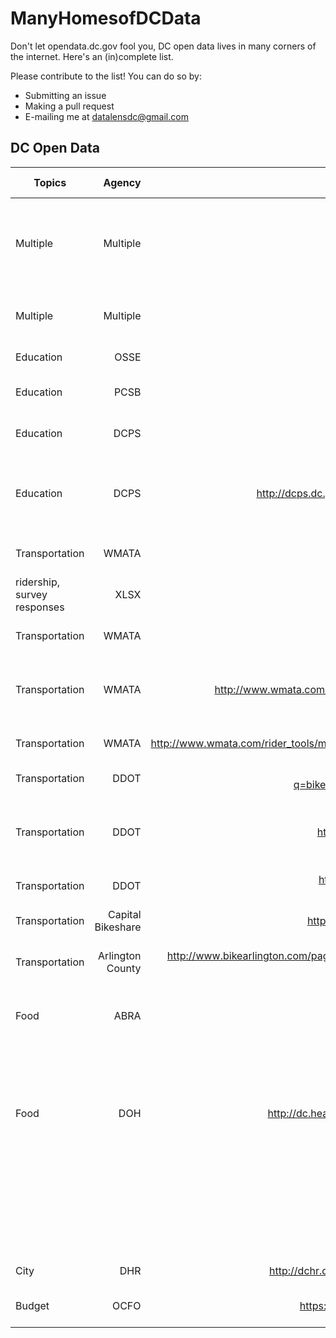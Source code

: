 # ManyHomesofDCData
Don't let opendata.dc.gov fool you, DC open data lives in many corners of the internet. Here's an (in)complete list.

Please contribute to the list! You can do so by:
* Submitting an issue
* Making a pull request
* E-mailing me at datalensdc@gmail.com

**DC Open Data**
---------------------------------------------------
| Topics   | Agency   | Link                          | Summary                                             | Data Type     |Notes|
| -------- | --------:|------------------------------:|----------------------------------------------------:|--------------:|----:|
|Multiple|Multiple|http://opendata.dc.gov/|official open data site|API; multiple|mostly geo but also 3+ years of crime, ticketing, crashes and business licenses|
|Multiple|Multiple|https://www.opendatadc.org/|Code for DC's current open data catalog|API; multiple|scraped/FOIA data, dated. We're reviving it!|
|Education|OSSE|http://osse.dc.gov/service/data|school enrollment audits|XLSX||
|Education|PCSB|https://data.dcpcsb.org/|performance, enrollment, lotteries, etc|API; multiple||
|Education|DCPS|http://www.dcpsdatacenter.com/index.html|DCPS school budgets,budgeted enrollment|XLSX||
|Education|DCPS|http://dcps.dc.gov/service/dcps-downloadable-data-sets|enrollment audits, graduation rates, Comprehensive Assessment System scores, SAT scores|XLSX||
|Transportation|WMATA|http://planitmetro.com/data|Metro's planning blog, one-off data downloads;
ridership, survey responses|XLSX||
|Transportation|WMATA|https://developer.wmata.com/|routes, real time predictions, incidents|API; multiple||
|Transportation|WMATA|http://www.wmata.com/rail/service_reports/viewReportArchive.cfm|daily service report; archive of daily Metro service disruptions|html||
|Transportation|WMATA|http://www.wmata.com/rider_tools/metro_service_status/elevator_escalator.cfm?|Elevator/escator outage|html|opendatadc.org has a time series|
|Transportation|DDOT|http://opendata.arcgis.com/datasets?q=bike%20accidents&t=dc%20bike%20accidents|2006-2013 bike crash data|API; multiple||
|Transportation|DDOT|http://ddot.dc.gov/page/traffic-volume-maps|Traffic volume maps, 2002-11. |PDF map with volume notations near street||
|Transportation|DDOT|https://github.com/HackShopDC/October29-VisionZeroData/tree/master/BikeCountData|DC Bike Count data|XLS||
|Transportation|Capital Bikeshare|https://www.capitalbikeshare.com/system-data|station feed, trip history, member surveys|XML||
|Transportation|Arlington County|http://www.bikearlington.com/pages/biking-in-arlington/counting-bikes-to-plan-for-bikes/counter-dashboard/|bike counts in VA, MD, and DC|XML|have scraper, need to productionalize|
|Food|ABRA|http://abra.dc.gov/page/abc-licensees|Liquor License Holders|PDF|PDF replaces itself every 6 months;  have two previous copies|
|Food|DOH|http://dc.healthinspections.us/webadmin/dhd_431/web/|last 3 years food & hygiene inspections|HTML|provides 3 years of inspections from current date. have a rudimentary scrapper; opendatadc.org has history 2010-2015|
|||https://dc311.secure.force.com/|311 Requests|arcGIS|Current 311 requests live on the last-30 days-map. 2010-13 on opendatadc.org|
|City |DHR|http://dchr.dc.gov/public-employee-salary-information|DC Employee Salaries|PDF||
|Budget|OCFO|https://github.com/cmgiven/capital-improvement|DC Capital Improvement Plan, 2010-15|XML / JSON|scraped by Chris Given to csv!|
